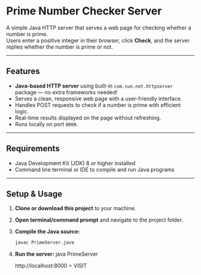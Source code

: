 # Prime Number Checker Server

A simple Java HTTP server that serves a web page for checking whether a number is prime.  
Users enter a positive integer in their browser, click **Check**, and the server replies whether the number is prime or not.

---

## Features

- **Java-based HTTP server** using built-in `com.sun.net.httpserver` package — no extra frameworks needed!
- Serves a clean, responsive web page with a user-friendly interface.
- Handles POST requests to check if a number is prime with efficient logic.
- Real-time results displayed on the page without refreshing.
- Runs locally on port `8000`.

---

## Requirements

- Java Development Kit (JDK) 8 or higher installed
- Command line terminal or IDE to compile and run Java programs

---

## Setup & Usage

1. **Clone or download this project** to your machine.

2. **Open terminal/command prompt** and navigate to the project folder.

3. **Compile the Java source:**

   ```bash
   javac PrimeServer.java
4. **Run the server:**
   java PrimeServer

   http://localhost:8000 = VISIT 
